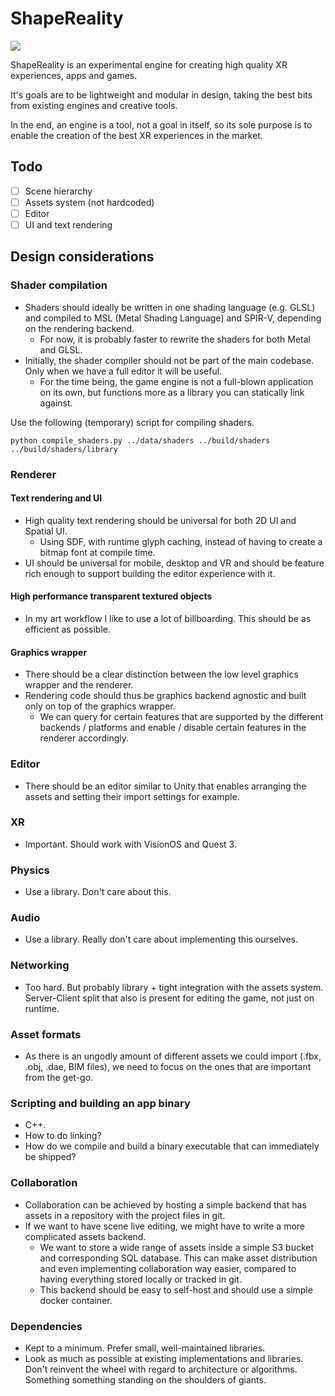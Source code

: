 # ShapeReality

![](https://github.com/ShapeReality/shapereality/assets/16051555/8dff8b5a-9ba8-4ef4-9839-9a69b6b4c292)

ShapeReality is an experimental engine for creating high quality XR experiences, apps and games.

It's goals are to be lightweight and modular in design, taking the best bits from existing engines and creative tools.

In the end, an engine is a tool, not a goal in itself, so its sole purpose is to enable the creation of the
best XR experiences in the market. 

## Todo
- [ ] Scene hierarchy
- [ ] Assets system (not hardcoded)
- [ ] Editor
- [ ] UI and text rendering

## Design considerations

### Shader compilation
- Shaders should ideally be written in one shading language (e.g. GLSL) and compiled to MSL (Metal Shading Language) and SPIR-V, depending on the rendering backend.
  - For now, it is probably faster to rewrite the shaders for both Metal and GLSL. 
- Initially, the shader compiler should not be part of the main codebase. Only when we have a full editor it will be useful. 
  - For the time being, the game engine is not a full-blown application on its own, but functions more as a library you can statically link against.

Use the following (temporary) script for compiling shaders. 

```shell
python compile_shaders.py ../data/shaders ../build/shaders ../build/shaders/library
```

### Renderer

#### Text rendering and UI
- High quality text rendering should be universal for both 2D UI and Spatial UI.
  - Using SDF, with runtime glyph caching, instead of having to create a bitmap font at compile time.
- UI should be universal for mobile, desktop and VR and should be feature rich enough to support building the editor experience with it. 

#### High performance transparent textured objects
- In my art workflow I like to use a lot of billboarding. This should be as efficient as possible. 

#### Graphics wrapper
- There should be a clear distinction between the low level graphics wrapper and the renderer. 
- Rendering code should thus be graphics backend agnostic and built only on top of the graphics wrapper. 
  - We can query for certain features that are supported by the different backends / platforms and enable / disable certain features in the renderer accordingly.

### Editor
- There should be an editor similar to Unity that enables arranging the assets and setting their import settings for example.

### XR
- Important. Should work with VisionOS and Quest 3.

### Physics
- Use a library. Don't care about this.

### Audio
- Use a library. Really don't care about implementing this ourselves. 

### Networking
- Too hard. But probably library + tight integration with the assets system. Server-Client split that also is present for editing the game, not just on runtime. 

### Asset formats
- As there is an ungodly amount of different assets we could import (.fbx, .obj, .dae, BIM files), we need to focus on the ones that are important from the get-go. 

### Scripting and building an app binary
- C++. 
- How to do linking? 
- How do we compile and build a binary executable that can immediately be shipped?

### Collaboration
- Collaboration can be achieved by hosting a simple backend that has assets in a repository with the project files in git.
- If we want to have scene live editing, we might have to write a more complicated assets backend. 
  - We want to store a wide range of assets inside a simple S3 bucket and corresponding SQL database. This can make asset distribution and even implementing collaboration way easier, compared to having
  everything stored locally or tracked in git. 
  - This backend should be easy to self-host and should use a simple docker container.

### Dependencies
- Kept to a minimum. Prefer small, well-maintained libraries.
- Look as much as possible at existing implementations and libraries. Don't reinvent the wheel with regard to
  architecture or algorithms. Something something standing on the shoulders of giants.
